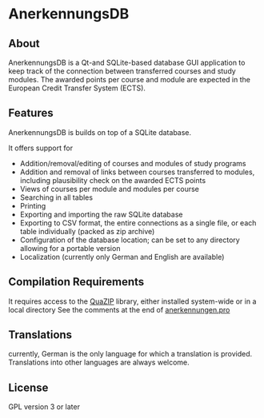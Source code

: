 # AnerkennungsDB

## About
AnerkennungsDB is a Qt-and SQLite-based database GUI application to keep track of the connection between transferred courses and study modules. The awarded points per course and module are expected in the European Credit Transfer System (ECTS).

## Features
AnerkennungsDB is builds on top of a SQLite database.

It offers support for
* Addition/removal/editing of courses and modules of study programs
* Addition and removal of links between courses transferred to modules, including plausibility check on the awarded ECTS points
* Views of courses per module and modules per course
* Searching in all tables
* Printing
* Exporting and importing the raw SQLite database
* Exporting to CSV format, the entire connections as a single file, or each table individually (packed as zip archive)
* Configuration of the database location; can be set to any directory allowing for a portable version
* Localization (currently only German and English are available)

## Compilation Requirements
It requires access to the [QuaZIP](https://github.com/stachenov/quazip) library, either installed system-wide or in a local directory
See the comments at the end of [anerkennungen.pro](./anerkennungen.pro)

## Translations
currently, German is the only language for which a translation is provided. Translations into other languages are always welcome.

## License
GPL version 3 or later
